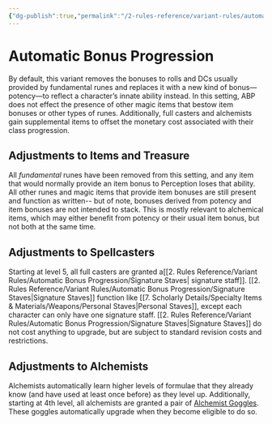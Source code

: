 ```yaml
---
{"dg-publish":true,"permalink":"/2-rules-reference/variant-rules/automatic-bonus-progression/automatic-bonus-progression/","noteIcon":""}
---
```


# Automatic Bonus Progression

By default, this variant removes the bonuses to rolls and DCs usually provided by fundamental runes and replaces it with a new kind of bonus—potency—to reflect a character’s innate ability instead. In this setting, ABP does not effect the presence of other magic items that bestow item bonuses or other types of runes. Additionally, full casters and alchemists gain supplemental items to offset the monetary cost associated with their class progression. 

## Adjustments to Items and Treasure

All *fundamental* runes have been removed from this setting, and any item that would normally provide an item bonus to Perception loses that ability. All other runes and magic items that provide item bonuses are still present and function as written-- but of note, bonuses derived from potency and item bonuses are not intended to stack. This is mostly relevant to alchemical items, which may either benefit from potency or their usual item bonus, but not both at the same time. 

## Adjustments to Spellcasters

Starting at level 5, all full casters are granted a[[2. Rules Reference/Variant Rules/Automatic Bonus Progression/Signature Staves\| signature staff]]. [[2. Rules Reference/Variant Rules/Automatic Bonus Progression/Signature Staves\|Signature Staves]] function like [[7. Scholarly Details/Specialty Items & Materials/Weapons/Personal Staves\|Personal Staves]], except each character can only have one signature staff. [[2. Rules Reference/Variant Rules/Automatic Bonus Progression/Signature Staves\|Signature Staves]] do not cost anything to upgrade, but are subject to standard revision costs and restrictions. 

## Adjustments to Alchemists

Alchemists automatically learn higher levels of formulae that they already know (and have used at least once before) as they level up. Additionally, starting at 4th level, all alchemists are granted a pair of [Alchemist Goggles](https://2e.aonprd.com/Equipment.aspx?ID=408). These goggles automatically upgrade when they become eligible to do so. 